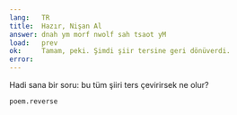 ```yaml
---
lang:   TR
title:  Hazır, Nişan Al
answer: dnah ym morf nwolf sah tsaot yM
load:   prev
ok:     Tamam, peki. Şimdi şiir tersine geri dönüverdi.
error:  
---
```


Hadi sana bir soru: bu tüm şiiri ters çevirirsek ne olur?

    poem.reverse
